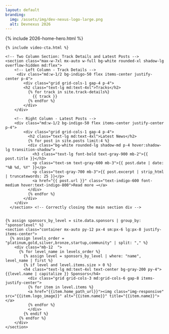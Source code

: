 ```yaml
---
layout: default
branding:
  img: /assets/img/dev-nexus-logo-large.png
  alt: Devnexus 2026    
---
```

<div>
{% include 2026-home-hero.html %}

    {% include video-cta.html %}

    <!-- Two Column Section: Track Details and Latest Posts -->
    <section class="max-w-7xl mx-auto w-full bg-white rounded-xl shadow-lg overflow-hidden md:flex">
        <!-- Left Column - Track Details -->
         <div class="md:w-1/2 bg-indigo-50 flex items-center justify-center p-4">
            <div class="grid grid-cols-1 gap-4 p-4">
            <h2 class="text-lg md:text-4xl">Tracks</h2>
              {% for track in site.track-details%}
                {{ track }}
              {% endfor %}
            </div>    
        </div>

        <!-- Right Column - Latest Posts -->
        <div class="md:w-1/2 bg-indigo-50 flex items-center justify-center p-4">
            <div class="grid grid-cols-1 gap-4 p-4">
              <h2 class="text-lg md:text-4xl">Latest News</h2>
              {% for post in site.posts limit:4 %}
              <div class="bg-white rounded-lg shadow-md p-4 hover:shadow-lg transition-shadow">
                <h3 class="text-lg font-bold text-gray-900 mb-2">{{ post.title }}</h3>
                <p class="text-sm text-gray-600 mb-3">{{ post.date | date: "%B %d, %Y" }}</p>
                <p class="text-gray-700 mb-3">{{ post.excerpt | strip_html | truncatewords: 25 }}</p>
                <a href="{{ post.url }}" class="text-indigo-600 font-medium hover:text-indigo-800">Read more →</a>
              </div>
              {% endfor %}
            </div>    
        </div>
      </section> <!-- Correctly closing the main section div -->  


    {% assign sponsors_by_level = site.data.sponsors | group_by: "sponsorlevel" %}
    <section class="container mx-auto py-12 px-4 sm:px-6 lg:px-8 justify-items-center">
      {% assign levels_order = "platinum,gold,silver,bronze,startup,community" | split: "," %}
        <div class="mb-12  ">
          {% for level_name in levels_order %}
            {% assign level = sponsors_by_level | where: "name", level_name | first %}
            {% if level and level.items.size > 0 %}
            <h4 class="text-lg md:text-4xl text-center bg-gray-200 py-4">{{level.name | capitalize }} Sponsors</h4>
              <div class="grid grid-cols-3 md:grid-cols-6 gap-8 items-justify-center">
              {% for item in level.items %}
              <a href="{{item.home_path_url}}"><img class="img-responsive" src="{{item.logo_image}}" alt="{{item.name}}" title="{{item.name}}"></a>
              {% endfor %}
              </div>
            {% endif %}
          {% endfor %}
        </div>
    </section>    
</div>